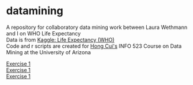 # datamining
A repository for collaboratory data mining work between Laura Wethmann and I on WHO Life Expectancy  
Data is from [Kaggle: Life Expectancy (WHO)](https://www.kaggle.com/kumarajarshi/life-expectancy-who)  
Code and r scripts are created for [Hong Cui's](https://ischool.arizona.edu/people/hong-cui) INFO 523 Course on Data Mining at the University of Arizona



[Exercise 1](datamining/R-exercise-1.html)  
[Exercise 1](R-exercise-1.html)  
[Exercise 1](https://kelseygonzalez.github.io/datamining/R-exercise-1.html)  




